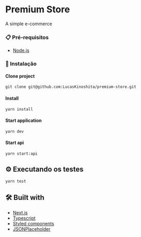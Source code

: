 # Premium Store

A simple e-commerce

### 📋 Pré-requisitos

- [Node.js](https://nodejs.org/)

### 🔧 Instalação

#### Clone project
```
git clone git@github.com:LucasKinoshita/premium-store.git
```

#### Install
```
yarn install
```

#### Start application
```
yarn dev
```

#### Start api
```
yarn start:api
```

## ⚙️ Executando os testes

```
yarn test
```

## 🛠 Built with

* [Next.js](https://nextjs.org/)
* [Typescript](https://www.typescriptlang.org/)
* [Styled components](https://styled-components.com/)
* [JSONPlaceholder](https://jsonplaceholder.typicode.com/)
